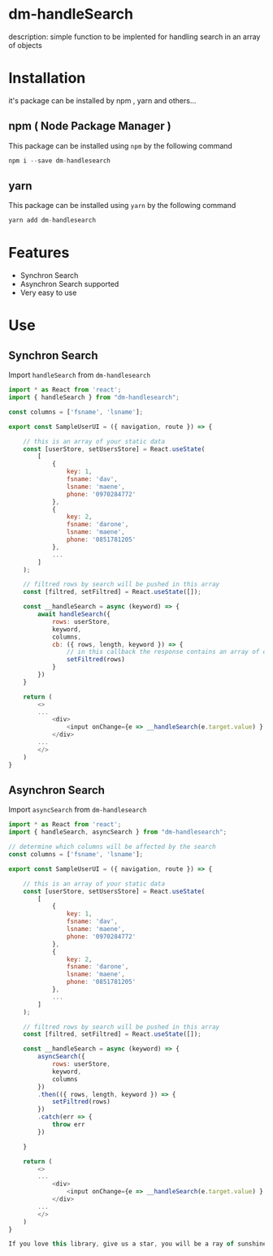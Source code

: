 # dm-handleSearch
description: simple function to be implented for handling search in an array of objects

# Installation
it's package can be installed by npm , yarn and others...
## npm ( Node Package Manager )
This package can be installed using ```npm``` by the following command </br>
```js
npm i --save dm-handlesearch 
```
## yarn 
This package can be installed using ```yarn``` by the following command </br>
```js 
yarn add dm-handlesearch 
```
# Features
* Synchron Search
* Asynchron Search supported
* Very easy to use
# Use
## Synchron Search
Import ```handleSearch``` from ```dm-handlesearch```
```js
import * as React from 'react';
import { handleSearch } from "dm-handlesearch";

const columns = ['fsname', 'lsname'];

export const SampleUserUI = ({ navigation, route }) => {

    // this is an array of your static data 
    const [userStore, setUsersStore] = React.useState(
        [
            {
                key: 1,
                fsname: 'dav',
                lsname: 'maene',
                phone: '0970284772'
            },
            {
                key: 2,
                fsname: 'darone',
                lsname: 'maene',
                phone: '0851781205'
            },
            ...
        ]
    );

    // filtred rows by search will be pushed in this array
    const [filtred, setFiltred] = React.useState([]);

    const __handleSearch = async (keyword) => {
        await handleSearch({
            rows: userStore,
            keyword,
            columns,
            cb: ({ rows, length, keyword }) => {
                // in this callback the response contains an array of occurrences, the size of this array and the keyword that was used for the search
                setFiltred(rows)
            }
        })
    }

    return (
        <>
        ...
            <div>
                <input onChange={e => __handleSearch(e.target.value) } { ...props } />
            </div>
        ...
        </>
    )
}

```
## Asynchron Search 
Import ```asyncSearch``` from ```dm-handlesearch```
```js
import * as React from 'react';
import { handleSearch, asyncSearch } from "dm-handlesearch";

// determine which columns will be affected by the search
const columns = ['fsname', 'lsname'];

export const SampleUserUI = ({ navigation, route }) => {

    // this is an array of your static data 
    const [userStore, setUsersStore] = React.useState(
        [
            {
                key: 1,
                fsname: 'dav',
                lsname: 'maene',
                phone: '0970284772'
            },
            {
                key: 2,
                fsname: 'darone',
                lsname: 'maene',
                phone: '0851781205'
            },
            ...
        ]
    );

    // filtred rows by search will be pushed in this array
    const [filtred, setFiltred] = React.useState([]);

    const __handleSearch = async (keyword) => {
        asyncSearch({
            rows: userStore,
            keyword,
            columns
        })
        .then(({ rows, length, keyword }) => {
            setFiltred(rows)
        })
        .catch(err => {
            throw err
        })

    }

    return (
        <>
        ...
            <div>
                <input onChange={e => __handleSearch(e.target.value) } { ...props } />
            </div>
        ...
        </>
    )
}

```

```js
If you love this library, give us a star, you will be a ray of sunshine in our lives :) made by love | David Maene
```
